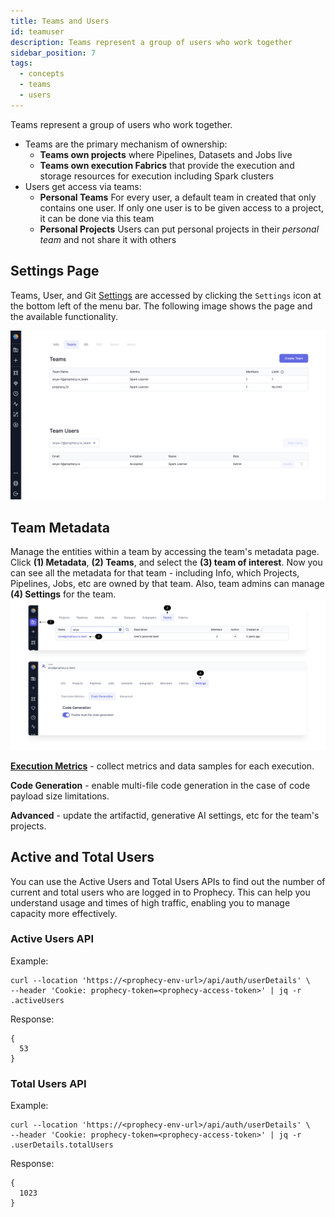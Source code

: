 ```yaml
---
title: Teams and Users
id: teamuser
description: Teams represent a group of users who work together
sidebar_position: 7
tags:
  - concepts
  - teams
  - users
---
```


Teams represent a group of users who work together.

- Teams are the primary mechanism of ownership:
  - **Teams own projects** where Pipelines, Datasets and Jobs live
  - **Teams own execution Fabrics** that provide the execution and storage resources for execution including Spark clusters
- Users get access via teams:
  - **Personal Teams** For every user, a default team in created that only contains one user. If only one user is to be given access to a project, it can be done via this team
  - **Personal Projects** Users can put personal projects in their _personal team_ and not share it with others

## Settings Page

Teams, User, and Git [Settings](https://app.prophecy.io/metadata/settings) are accessed by clicking the `Settings` icon at the bottom left of the menu bar. The following image shows the page and the available functionality.

![Team Page](./img/team_page.png)

## Team Metadata

Manage the entities within a team by accessing the team's metadata page. Click **(1) Metadata**, **(2) Teams**, and select the **(3) team of interest**. Now you can see all the metadata for that team - including Info, which Projects, Pipelines, Jobs, etc are owned by that team. Also, team admins can manage **(4) Settings** for the team.
![Team metadata](./img/team_metadata.png)

**[Execution Metrics](/docs/Spark/execution/execution-metrics.md)** - collect metrics and data samples for each execution.

**Code Generation** - enable multi-file code generation in the case of code payload size limitations.

**Advanced** - update the artifactid, generative AI settings, etc for the team's projects.

## Active and Total Users

You can use the Active Users and Total Users APIs to find out the number of current and total users who are logged in to Prophecy. This can help you understand usage and times of high traffic, enabling you to manage capacity more effectively.

### Active Users API

Example:

```
curl --location 'https://<prophecy-env-url>/api/auth/userDetails' \
--header 'Cookie: prophecy-token=<prophecy-access-token>' | jq -r .activeUsers
```

Response:

```
{
  53
}
```

### Total Users API

Example:

```
curl --location 'https://<prophecy-env-url>/api/auth/userDetails' \
--header 'Cookie: prophecy-token=<prophecy-access-token>' | jq -r .userDetails.totalUsers
```

Response:

```
{
  1023
}
```
